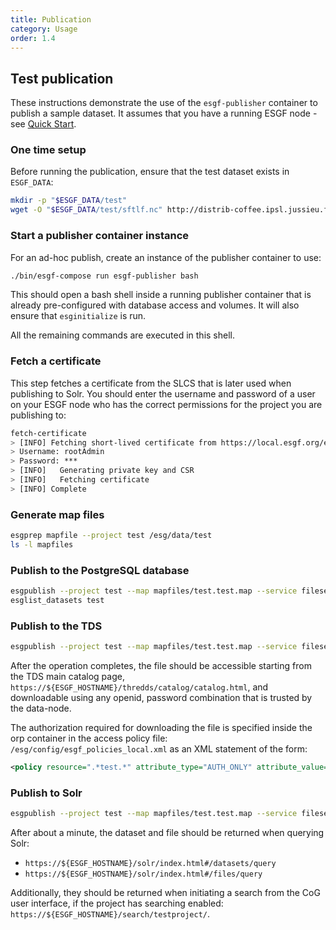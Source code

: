 ```yaml
---
title: Publication
category: Usage
order: 1.4
---
```


## Test publication

These instructions demonstrate the use of the `esgf-publisher` container to publish
a sample dataset. It assumes that you have a running ESGF node - see
[Quick Start](../quick-start/).

### One time setup

Before running the publication, ensure that the test dataset exists in `ESGF_DATA`:

```sh
mkdir -p "$ESGF_DATA/test"
wget -O "$ESGF_DATA/test/sftlf.nc" http://distrib-coffee.ipsl.jussieu.fr/pub/esgf/dist/externals/sftlf.nc
```

### Start a publisher container instance

For an ad-hoc publish, create an instance of the publisher container to use:

```sh
./bin/esgf-compose run esgf-publisher bash
```

This should open a bash shell inside a running publisher container that is already
pre-configured with database access and volumes. It will also ensure that `esginitialize`
is run.

All the remaining commands are executed in this shell.

### Fetch a certificate

This step fetches a certificate from the SLCS that is later used when publishing
to Solr. You should enter the username and password of a user on your ESGF node
who has the correct permissions for the project you are publishing to:

```sh
fetch-certificate
> [INFO] Fetching short-lived certificate from https://local.esgf.org/esgf-slcs/onlineca/certificate/
> Username: rootAdmin
> Password: ***
> [INFO]   Generating private key and CSR
> [INFO]   Fetching certificate
> [INFO] Complete
```

### Generate map files

```sh
esgprep mapfile --project test /esg/data/test
ls -l mapfiles
```

### Publish to the PostgreSQL database

```sh
esgpublish --project test --map mapfiles/test.test.map --service fileservice
esglist_datasets test
```

### Publish to the TDS

```sh
esgpublish --project test --map mapfiles/test.test.map --service fileservice --noscan --thredds
```

After the operation completes, the file should be accessible starting from the TDS
main catalog page, `https://${ESGF_HOSTNAME}/thredds/catalog/catalog.html`, and
downloadable using any openid, password combination that is trusted by the data-node.

The authorization required for downloading the file is specified inside the orp
container in the access policy file: `/esg/config/esgf_policies_local.xml` as an
XML statement of the form:

```xml
<policy resource=".*test.*" attribute_type="AUTH_ONLY" attribute_value="" action="Read"/>
```

### Publish to Solr

```sh
esgpublish --project test --map mapfiles/test.test.map --service fileservice --noscan --publish
```

After about a minute, the dataset and file should be returned when querying Solr:

  * `https://${ESGF_HOSTNAME}/solr/index.html#/datasets/query`
  * `https://${ESGF_HOSTNAME}/solr/index.html#/files/query`

Additionally, they should be returned when initiating a search from the CoG user
interface, if the project has searching enabled: `https://${ESGF_HOSTNAME}/search/testproject/`.

